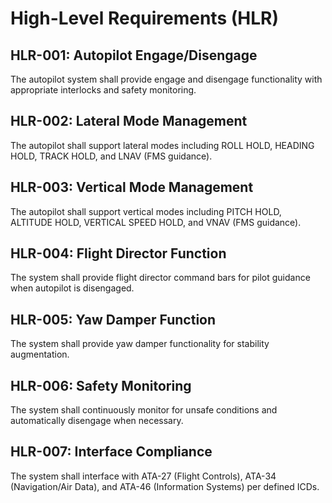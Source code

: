 # High-Level Requirements (HLR)

## HLR-001: Autopilot Engage/Disengage
The autopilot system shall provide engage and disengage functionality with appropriate interlocks and safety monitoring.

## HLR-002: Lateral Mode Management
The autopilot shall support lateral modes including ROLL HOLD, HEADING HOLD, TRACK HOLD, and LNAV (FMS guidance).

## HLR-003: Vertical Mode Management
The autopilot shall support vertical modes including PITCH HOLD, ALTITUDE HOLD, VERTICAL SPEED HOLD, and VNAV (FMS guidance).

## HLR-004: Flight Director Function
The system shall provide flight director command bars for pilot guidance when autopilot is disengaged.

## HLR-005: Yaw Damper Function
The system shall provide yaw damper functionality for stability augmentation.

## HLR-006: Safety Monitoring
The system shall continuously monitor for unsafe conditions and automatically disengage when necessary.

## HLR-007: Interface Compliance
The system shall interface with ATA-27 (Flight Controls), ATA-34 (Navigation/Air Data), and ATA-46 (Information Systems) per defined ICDs.